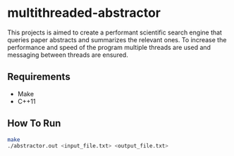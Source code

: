 # multithreaded-abstractor

This projects is aimed to create a performant scientific search engine that queries paper abstracts and summarizes the relevant ones. To increase the performance and speed of the program multiple threads are used and messaging between threads are ensured.

## Requirements
- Make
- C++11

## How To Run
```bash
make
./abstractor.out <input_file.txt> <output_file.txt>
```

